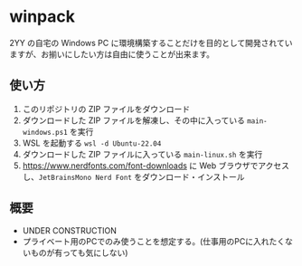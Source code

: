 # winpack

2YY の自宅の Windows PC に環境構築することだけを目的として開発されていますが、お揃いにしたい方は自由に使うことが出来ます。

## 使い方

1. このリポジトリの ZIP ファイルをダウンロード
2. ダウンロードした ZIP ファイルを解凍し、その中に入っている `main-windows.ps1` を実行
3. WSL を起動する `wsl -d Ubuntu-22.04`
4. ダウンロードした ZIP ファイルに入っている `main-linux.sh` を実行
5. https://www.nerdfonts.com/font-downloads に Web ブラウザでアクセスし、`JetBrainsMono Nerd Font` をダウンロード・インストール

## 概要

- UNDER CONSTRUCTION
- プライベート用のPCでのみ使うことを想定する。(仕事用のPCに入れたくないものが有っても気にしない)

